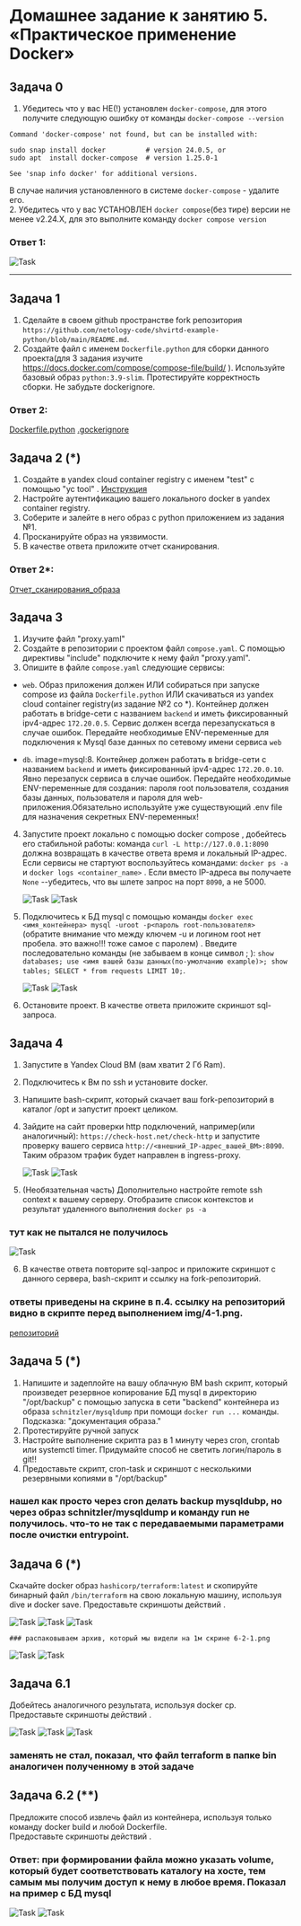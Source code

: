 # Домашнее задание к занятию 5. «Практическое применение Docker»

## Задача 0
1. Убедитесь что у вас НЕ(!) установлен ```docker-compose```, для этого получите следующую ошибку от команды ```docker-compose --version```
```
Command 'docker-compose' not found, but can be installed with:

sudo snap install docker          # version 24.0.5, or
sudo apt  install docker-compose  # version 1.25.0-1

See 'snap info docker' for additional versions.
```
В случае наличия установленного в системе ```docker-compose``` - удалите его.  
2. Убедитесь что у вас УСТАНОВЛЕН ```docker compose```(без тире) версии не менее v2.24.X, для это выполните команду ```docker compose version```  

###  Ответ 1:
![Task](https://github.com/nick-mp/shvirtd-example-python/blob/main/img/0-1.png)

---

## Задача 1
1. Сделайте в своем github пространстве fork репозитория ```https://github.com/netology-code/shvirtd-example-python/blob/main/README.md```.   
2. Создайте файл с именем ```Dockerfile.python``` для сборки данного проекта(для 3 задания изучите https://docs.docker.com/compose/compose-file/build/ ). Используйте базовый образ ```python:3.9-slim```. Протестируйте корректность сборки. Не забудьте dockerignore. 

###  Ответ 2: 
  [Dockerfile.python](https://github.com/nick-mp/shvirtd-example-python/blob/main/Dockerfile.python)
  [.gockerignore](https://github.com/nick-mp/shvirtd-example-python/blob/main/.dockerignore)


## Задача 2 (*)
1. Создайте в yandex cloud container registry с именем "test" с помощью "yc tool" . [Инструкция](https://cloud.yandex.ru/ru/docs/container-registry/quickstart/?from=int-console-help)
2. Настройте аутентификацию вашего локального docker в yandex container registry.
3. Соберите и залейте в него образ с python приложением из задания №1.
4. Просканируйте образ на уязвимости.
5. В качестве ответа приложите отчет сканирования.

###  Ответ 2*:
  [Отчет_сканирования_образа](https://github.com/nick-mp/shvirtd-example-python/blob/main/vulnerabilities.csv)


## Задача 3
1. Изучите файл "proxy.yaml"
2. Создайте в репозитории с проектом файл ```compose.yaml```. С помощью директивы "include" подключите к нему файл "proxy.yaml".
3. Опишите в файле ```compose.yaml``` следующие сервисы: 

- ```web```. Образ приложения должен ИЛИ собираться при запуске compose из файла ```Dockerfile.python``` ИЛИ скачиваться из yandex cloud container registry(из задание №2 со *). Контейнер должен работать в bridge-сети с названием ```backend``` и иметь фиксированный ipv4-адрес ```172.20.0.5```. Сервис должен всегда перезапускаться в случае ошибок.
Передайте необходимые ENV-переменные для подключения к Mysql базе данных по сетевому имени сервиса ```web``` 

- ```db```. image=mysql:8. Контейнер должен работать в bridge-сети с названием ```backend``` и иметь фиксированный ipv4-адрес ```172.20.0.10```. Явно перезапуск сервиса в случае ошибок. Передайте необходимые ENV-переменные для создания: пароля root пользователя, создания базы данных, пользователя и пароля для web-приложения.Обязательно используйте уже существующий .env file для назначения секретных ENV-переменных!

4. Запустите проект локально с помощью docker compose , добейтесь его стабильной работы: команда ```curl -L http://127.0.0.1:8090``` должна возвращать в качестве ответа время и локальный IP-адрес. Если сервисы не стартуют воспользуйтесь командами: ```docker ps -a ``` и ```docker logs <container_name>``` . Если вместо IP-адреса вы получаете ```None``` --убедитесь, что вы шлете запрос на порт ```8090```, а не 5000.


    ![Task](https://github.com/nick-mp/shvirtd-example-python/blob/main/img/3-1.png)
    ![Task](https://github.com/nick-mp/shvirtd-example-python/blob/main/img/3-1-1.png)


5. Подключитесь к БД mysql с помощью команды ```docker exec <имя_контейнера> mysql -uroot -p<пароль root-пользователя>```(обратите внимание что между ключем -u и логином root нет пробела. это важно!!! тоже самое с паролем) . Введите последовательно команды (не забываем в конце символ ; ): ```show databases; use <имя вашей базы данных(по-умолчанию example)>; show tables; SELECT * from requests LIMIT 10;```.


    ![Task](https://github.com/nick-mp/shvirtd-example-python/blob/main/img/3-2-1.png)
    ![Task](https://github.com/nick-mp/shvirtd-example-python/blob/main/img/3-2-2.png)


6. Остановите проект. В качестве ответа приложите скриншот sql-запроса.

## Задача 4
1. Запустите в Yandex Cloud ВМ (вам хватит 2 Гб Ram).
2. Подключитесь к Вм по ssh и установите docker.
3. Напишите bash-скрипт, который скачает ваш fork-репозиторий в каталог /opt и запустит проект целиком.
4. Зайдите на сайт проверки http подключений, например(или аналогичный): ```https://check-host.net/check-http``` и запустите проверку вашего сервиса ```http://<внешний_IP-адрес_вашей_ВМ>:8090```. Таким образом трафик будет направлен в ingress-proxy.


    ![Task](https://github.com/nick-mp/shvirtd-example-python/blob/main/img/4-1.png)
    ![Task](https://github.com/nick-mp/shvirtd-example-python/blob/main/img/4-2.png)    


5. (Необязательная часть) Дополнительно настройте remote ssh context к вашему серверу. Отобразите список контекстов и результат удаленного выполнения ```docker ps -a```
### тут как не пытался не получилось

![Task](https://github.com/nick-mp/shvirtd-example-python/blob/main/img/4-5_fail.png)


6. В качестве ответа повторите  sql-запрос и приложите скриншот с данного сервера, bash-скрипт и ссылку на fork-репозиторий.

### ответы приведены на скрине в п.4. ссылку на репозиторий видно в скрипте перед выполнением img/4-1.png.

[репозиторий](https://github.com/nick-mp/shvirtd-example-python.git)


## Задача 5 (*)
1. Напишите и задеплойте на вашу облачную ВМ bash скрипт, который произведет резервное копирование БД mysql в директорию "/opt/backup" с помощью запуска в сети "backend" контейнера из образа ```schnitzler/mysqldump``` при помощи ```docker run ...``` команды. Подсказка: "документация образа."
2. Протестируйте ручной запуск
3. Настройте выполнение скрипта раз в 1 минуту через cron, crontab или systemctl timer. Придумайте способ не светить логин/пароль в git!!
4. Предоставьте скрипт, cron-task и скриншот с несколькими резервными копиями в "/opt/backup"

### нашел как просто через cron делать backup mysqldubp, но через образ schnitzler/mysqldump и команду run не получилось. что-то не так с передаваемыми параметрами после очистки entrypoint.

## Задача 6 (*)
Скачайте docker образ ```hashicorp/terraform:latest``` и скопируйте бинарный файл ```/bin/terraform``` на свою локальную машину, используя dive и docker save.
Предоставьте скриншоты  действий .

![Task](https://github.com/nick-mp/shvirtd-example-python/blob/main/img/6-2-1.png)
![Task](https://github.com/nick-mp/shvirtd-example-python/blob/main/img/6-3-1.png)
![Task](https://github.com/nick-mp/shvirtd-example-python/blob/main/img/6-3-2.png)


    ### распаковываем архив, который мы видели на 1м скрине 6-2-1.png
![Task](https://github.com/nick-mp/shvirtd-example-python/blob/main/img/6-3-3.png)
![Task](https://github.com/nick-mp/shvirtd-example-python/blob/main/img/6-3-3.png)

## Задача 6.1
Добейтесь аналогичного результата, используя docker cp.  
Предоставьте скриншоты  действий .

![Task](https://github.com/nick-mp/shvirtd-example-python/blob/main/img/6-4-1.png)
![Task](https://github.com/nick-mp/shvirtd-example-python/blob/main/img/6-4-2.png)
![Task](https://github.com/nick-mp/shvirtd-example-python/blob/main/img/6-4-3.png)

### заменять не стал, показал, что файл terraform в папке bin аналогичен полученному в этой задаче


## Задача 6.2 (**)
Предложите способ извлечь файл из контейнера, используя только команду docker build и любой Dockerfile.  
Предоставьте скриншоты  действий .

### Ответ: при формировании файла можно указать volume, который будет соответствовать каталогу на хосте, тем самым мы получим доступ к нему в любое время. Показал на пример с БД mysql

![Task](https://github.com/nick-mp/shvirtd-example-python/blob/main/img/6.2.2_compose.png)
![Task](https://github.com/nick-mp/shvirtd-example-python/blob/main/img/6.2.2_files.png)